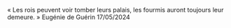 « Les rois peuvent voir tomber leurs palais, les fourmis аurοnt tοujοurs lеur dеmеurе. »
Eugénie de Guérin
17/05/2024